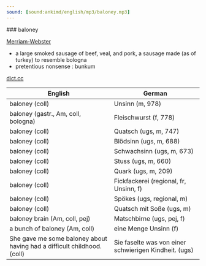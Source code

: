 ```yaml
---
sound: [sound:ankimd/english/mp3/baloney.mp3]
---
```


\### baloney

[Merriam-Webster](https://www.merriam-webster.com/dictionary/baloney)

- a large smoked sausage of beef, veal, and pork, a sausage made (as of turkey) to resemble bologna
- pretentious nonsense : bunkum

[dict.cc](https://www.dict.cc/baloney)

| English        | German       |
| -------------- | ------------ |
| baloney (coll) | Unsinn (m, 978) |
| baloney (gastr., Am, coll, bologna) | Fleischwurst (f, 778) |
| baloney (coll) | Quatsch (ugs, m, 747) |
| baloney (coll) | Blödsinn (ugs, m, 688) |
| baloney (coll) | Schwachsinn (ugs, m, 673) |
| baloney (coll) | Stuss (ugs, m, 660) |
| baloney (coll) | Quark (ugs, m, 209) |
| baloney (coll) | Fickfackerei (regional, fr, Unsinn, f) |
| baloney (coll) | Spökes (ugs, regional, m) |
| baloney (coll) | Quatsch mit Soße (ugs, m) |
| baloney brain (Am, coll, pej) | Matschbirne (ugs, pej, f) |
| a bunch of baloney (Am, coll) | eine Menge Unsinn (f) |
| She gave me some baloney about having had a difficult childhood. (coll) | Sie faselte was von einer schwierigen Kindheit. (ugs) |
